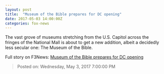 ```yaml
---
layout: post
title:  "Museum of the Bible prepares for DC opening"
date: 2017-05-03 14:00:00Z
categories: fox-news
---
```


The vast grove of museums stretching from the U.S. Capitol across the fringes of the National Mall is about to get a new addition, albeit a decidedly less secular one: The Museum of the Bible.


Full story on F3News: [Museum of the Bible prepares for DC opening](http://www.f3nws.com/n/dFUrdG)

> Posted on: Wednesday, May 3, 2017 7:00:00 PM
